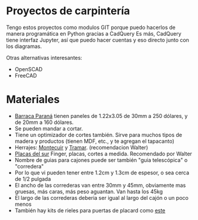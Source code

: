 # Proyectos de carpintería

Tengo estos proyectos como modulos GIT porque puedo hacerlos de manera programática en Python gracias a CadQuery
Es más, CadQuery tiene interfaz Jupyter, así que puedo hacer cuentas y eso directo junto con los diagramas.

Otras alternativas interesantes: 
* OpenSCAD
* FreeCAD
  
# Materiales
* [Barraca Paraná](https://www.barracaparana.com/maderas/materiales-de-carpinteria/paneles-finger-joint/) tienen paneles de 1.22x3.05 de 30mm a 250 dólares, y de 20mm a 160 dólares.
* Se pueden mandar a cortar.
* Tiene un optimizador de cortes también. Sirve para muchos tipos de madera y productos (tienen MDF, etc., y te agregan el tapacanto)
 * Herrajes: [Montecuir](https://www.montecuir.com/) y [Tramar](https://www.tramar.com.uy/). (recomendacion Walter)
 * [Placas del sur](https://placasdelsur.uy/) Finger, placas, cortes a medida. Recomendado por Walter
 * Nombre de guias para cajones puede ser también "guia telescópica" o "corredera"
 * Por lo que vi pueden tener entre 1.2cm y 1.3cm de espesor, o sea cerca de 1/2 pulgada
 * El ancho de las correderas van entre 30mm y 45mm, obviamente mas gruesas, más caras, más peso aguantan. Van hasta los 45kg
 * El largo de las correderas deberia ser igual al largo del cajón o un poco menos
 * También hay kits de rieles para puertas de placard como [este](https://articulo.mercadolibre.com.uy/MLU-695059554-rieles-correderas-para-puertas-corredizas-placard-3mt-blanco-_JM?has_official_store=false&highlight=false&searchVariation=181784231586&headerTopBrand=false#polycard_client=search-nordic&searchVariation=181784231586&search_layout=grid&position=6&type=item&tracking_id=526cb94a-c9da-4246-a8b3-2355229a1420)